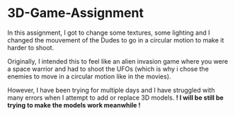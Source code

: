 # 3D-Game-Assignment

In this assignment, I got to change some textures, some lighting and I changed the mouvement of the Dudes to go in a circular motion to make it harder to shoot.

Originally, I intended this to feel like an alien invasion game where you were a space warrior and had to shoot the UFOs (which is why i chose the enemies to move in a circular motion like in the movies). 

However, I have been trying for multiple days and I have struggled with many errors when I attempt to add or replace 3D models. 
**! I will be still be trying to make the models work meanwhile !**
